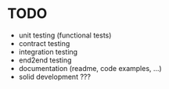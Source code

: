 # TODO

* unit testing (functional tests)
* contract testing
* integration testing
* end2end testing
* documentation (readme, code examples, ...)
* solid development ???
